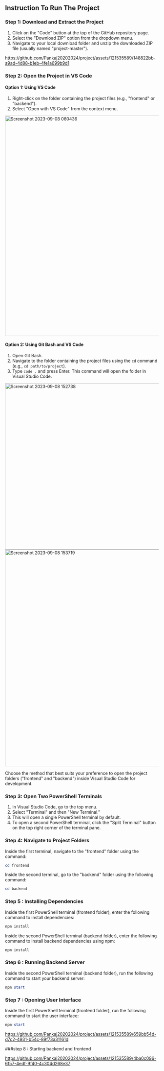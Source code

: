 ## Instruction To Run The Project

### Step 1: Download and Extract the Project

1. Click on the "Code" button at the top of the GitHub repository page.
2. Select the "Download ZIP" option from the dropdown menu.
3. Navigate to your local download folder and unzip the downloaded ZIP file (usually named "project-master").

https://github.com/Pankaj20202024/project/assets/121535589/148822bb-a9ad-4d88-b1eb-4fe1a699b9d1

### Step 2: Open the Project in VS Code 

#### Option 1: Using VS Code

1. Right-click on the folder containing the project files (e.g., "frontend" or "backend").
2. Select "Open with VS Code" from the context menu.

<img width="720" alt="Screenshot 2023-09-08 060436" src="https://github.com/Pankaj20202024/project/assets/121535589/ab589e93-8092-4a53-b9e9-2ab9ab9d4d47">

#### Option 2: Using Git Bash and VS Code

1. Open Git Bash.
2. Navigate to the folder containing the project files using the `cd` command (e.g., `cd path/to/project`).
3. Type `code .` and press Enter. This command will open the folder in Visual Studio Code.

<img width="543" alt="Screenshot 2023-09-08 152738" src="https://github.com/Pankaj20202024/project/assets/121535589/6154534f-a57c-4ea8-ae11-29f53e98feb3">

<img width="708" alt="Screenshot 2023-09-08 153719" src="https://github.com/Pankaj20202024/project/assets/121535589/44729640-a768-40ac-936e-49c549da9e6d">

Choose the method that best suits your preference to open the project folders ("frontend" and "backend") inside Visual Studio Code for development.

### Step 3: Open Two PowerShell Terminals

1. In Visual Studio Code, go to the top menu.
2. Select "Terminal" and then "New Terminal."
3. This will open a single PowerShell terminal by default.
4. To open a second PowerShell terminal, click the "Split Terminal" button on the top right corner of the terminal pane.



### Step 4: Navigate to Project Folders

Inside the first terminal, navigate to the "frontend" folder using the command:
```powershell
cd frontend
```

Inside the second terminal, go to the "backend" folder using the following command:
```powershell
cd backend
```

### Step 5 : Installing Dependencies

Inside the first PowerShell terminal (frontend folder), enter the following command to install dependencies:
```powershell
npm install

```
Inside the second PowerShell terminal (backend folder), enter the following command to install backend dependencies using npm:
```powershell
npm install
```

### Step 6 : Running Backend Server

Inside the second PowerShell terminal (backend folder), run the following command to start your backend server:
```powershell
npm start
```

### Step 7 : Opening User Interface

Inside the first PowerShell terminal (frontend folder), run the following command to start the user interface:
```powershell
npm start
```

https://github.com/Pankaj20202024/project/assets/121535589/659bb54d-d7c2-4931-b54c-89f73a31161d

###step 8 : Starting backend and frontend 

https://github.com/Pankaj20202024/project/assets/121535589/4ba0c096-6f57-4edf-9f40-4c304d268e37


